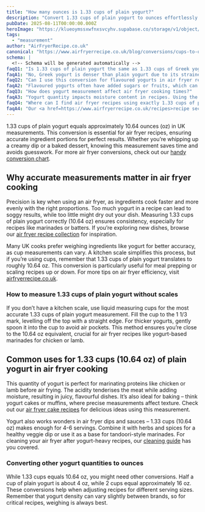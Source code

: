 ```yaml
---
title: "How many ounces is 1.33 cups of plain yogurt?"
description: "Convert 1.33 cups of plain yogurt to ounces effortlessly with our simple UK guide. Perfect for air fryer recipes and meal prep!"
pubDate: 2025-08-11T00:00:00.000Z
heroImage: "https://klueoymssxwfnxsvcyhv.supabase.co/storage/v1/object/public/Shmucket/how-many-ounces-is-1-33-cups-plain-yogurt.webp"
tags:
  - "measurement"
author: "AirFryerRecipe.co.uk"
canonical: "https://www.airfryerrecipe.co.uk/blog/conversions/cups-to-ounces/how-many-ounces-is-1-33-cups-plain-yogurt"
schema: |
  <!-- Schema will be generated automatically -->
faqQ1: "Is 1.33 cups of plain yogurt the same as 1.33 cups of Greek yogurt in ounces?"
faqA1: "No, Greek yogurt is denser than plain yogurt due to its strained nature. While 1.33 cups of plain yogurt equals about 10.64 oz, the same volume of Greek yogurt would weigh closer to 12 oz. Always check your specific yogurt type for accurate measurements in air fryer recipes."
faqQ2: "Can I use this conversion for flavoured yogurts in air fryer recipes?"
faqA2: "Flavoured yogurts often have added sugars or fruits, which can slightly alter the weight. For best results in air fryer cooking, stick to plain yogurt measurements (1.33 cups = 10.64 oz) unless the recipe specifies otherwise. The consistency of flavoured varieties might affect cooking times and textures."
faqQ3: "How does yogurt measurement affect air fryer cooking times?"
faqA3: "Yogurt quantity impacts moisture content in recipes. Using the correct 1.33 cups (10.64 oz) ensures proper cooking – too much can make foods steam rather than crisp, while too little may cause drying. Always follow recipe measurements for optimal air fryer results, especially in baked goods or marinades."
faqQ4: "Where can I find air fryer recipes using exactly 1.33 cups of plain yogurt?"
faqA4: "Our <a href=https://www.airfryerrecipe.co.uk/recipes>recipe section</a> features several dishes using this measurement, from marinades to baked goods. You can also adapt many recipes by scaling ingredients proportionally to match 1.33 cups (10.64 oz) of plain yogurt for perfect air fryer results every time."
---
```

<p>1.33 cups of plain yogurt equals approximately 10.64 ounces (oz) in UK measurements. This conversion is essential for air fryer recipes, ensuring accurate ingredient portions for perfect results. Whether you’re whipping up a creamy dip or a baked dessert, knowing this measurement saves time and avoids guesswork. For more air fryer conversions, check out our <a href=https://www.airfryerrecipe.co.uk/air-fryer-conversion-chart>handy conversion chart</a>.</p>

<h2>Why accurate measurements matter in air fryer cooking</h2>  
<p>Precision is key when using an air fryer, as ingredients cook faster and more evenly with the right proportions. Too much yogurt in a recipe can lead to soggy results, while too little might dry out your dish. Measuring 1.33 cups of plain yogurt correctly (10.64 oz) ensures consistency, especially for recipes like marinades or batters. If you’re exploring new dishes, browse our <a href=https://www.airfryerrecipe.co.uk/recipes>air fryer recipe collection</a> for inspiration.</p>  

<p>Many UK cooks prefer weighing ingredients like yogurt for better accuracy, as cup measurements can vary. A kitchen scale simplifies this process, but if you’re using cups, remember that 1.33 cups of plain yogurt translates to roughly 10.64 oz. This conversion is particularly useful for meal prepping or scaling recipes up or down. For more tips on air fryer efficiency, visit <a href=https://www.airfryerrecipe.co.uk>airfryerrecipe.co.uk</a>.</p>  

<h3>How to measure 1.33 cups of plain yogurt without scales</h3>  
<p>If you don’t have a kitchen scale, use liquid measuring cups for the most accurate 1.33 cups of plain yogurt measurement. Fill the cup to the 1 1/3 mark, levelling off the top with a straight edge. For thicker yogurts, gently spoon it into the cup to avoid air pockets. This method ensures you’re close to the 10.64 oz equivalent, crucial for air fryer recipes like yogurt-based marinades for chicken or lamb.</p>  

<h2>Common uses for 1.33 cups (10.64 oz) of plain yogurt in air fryer cooking</h2>  
<p>This quantity of yogurt is perfect for marinating proteins like chicken or lamb before air frying. The acidity tenderises the meat while adding moisture, resulting in juicy, flavourful dishes. It’s also ideal for baking – think yogurt cakes or muffins, where precise measurements affect texture. Check out our <a href=https://www.airfryerrecipe.co.uk/recipe-category/cakes>air fryer cake recipes</a> for delicious ideas using this measurement.</p>  

<p>Yogurt also works wonders in air fryer dips and sauces – 1.33 cups (10.64 oz) makes enough for 4-6 servings. Combine it with herbs and spices for a healthy veggie dip or use it as a base for tandoori-style marinades. For cleaning your air fryer after yogurt-heavy recipes, our <a href=https://www.airfryerrecipe.co.uk/air-fryer-cleaner>cleaning guide</a> has you covered.</p>  

<h3>Converting other yogurt quantities to ounces</h3>  
<p>While 1.33 cups equals 10.64 oz, you might need other conversions. Half a cup of plain yogurt is about 4 oz, while 2 cups equal approximately 16 oz. These conversions help when adjusting recipes for different serving sizes. Remember that yogurt density can vary slightly between brands, so for critical recipes, weighing is always best.</p>
